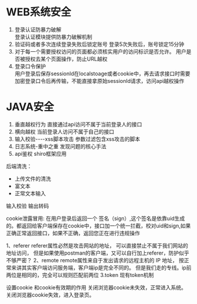 
# WEB系统安全
1. 登录认证防暴力破解  
登录认证模块提供防暴力破解机制
2. 验证码或者多次连续登录失败后锁定账号
登录5次失败后，账号锁定15分钟  
3. 对于每一个需要授权访问的页面都必须核实用户的访问标识是否允许。
用户是否被授权去某个页面操作，防止URL越权
4. 登录口令保护  
用户登录后保存sessionId在localstoage或者cookie中，再去请求接口时需要加密登录口令后再传输，不能直接拿原始sessionId请求，访问api越权操作
# JAVA安全  
1. 垂直越权行为
直接通过api访问不属于当前登录人的接口
2. 横向越权
    当前登录人访问不属于自己的接口
2. 输入校验----xss脚本攻击
参数过滤包含xss攻击的脚本
3. 日志系统-重中之重
发现问题的核心手法
4. api鉴权
shiro框架应用

后端清洗：
* 上传文件的清洗
* 富文本  
* 正常文本输入

输入校验
输出转码


cookie泄露冒用:
在用户登录后返回一个 签名（sign）,这个签名是依靠uid生成的。都返回给客户端保存在cookie中，接口加一个统一拦截，校对uid和sign,如果正确正常返回接口，如果不正确，返回您正在进行违规操作   

1、referer
	referer属性必然是攻击网站的地址，
	可以直接禁止不属于我们网站的地址访问，
	但是如果使用postman的客户端，又可以自行加上referer，防护似乎不够严密？
2、remote 
	remote属性来自于发出请求的远程主机的 IP 地址，
	按正常来讲其实客户端访问服务端，客户端ip是完全不同的。
	但是我们走的专线。ip前两位是相同的，完全可以规则匹配前两位
3.token 
	现有token机制

设置cookie 和cookie有效期的作用
关闭浏览器cookie未失效，正常进入系统。
关闭浏览器cookie失效，进入登录页。